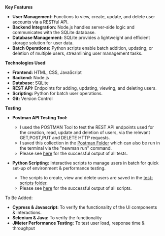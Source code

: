 **Key Features** <br>
- **User Management:** Functions to view, create, update, and delete user accounts via a RESTful API.<br>
- **Backend Integration:** Node.js handles server-side logic and communicates with the SQLite database.<br>
- **Database Management:** SQLite provides a lightweight and efficient storage solution for user data.<br>
- **Batch Operations:** Python scripts enable batch addition, updating, or deletion of multiple users, streamlining user 
  management tasks.

**Technologies Used**
<br>
- **Frontend:** HTML, CSS, JavaScript<br>
- **Backend:** Node.js<br>
- **Database:** SQLite<br>
- **REST API:** Endpoints for adding, updating, viewing, and deleting users.<br>
- **Scripting:** Python for batch user operations.
- **Git:** Version Control

**Testing**
<br>
- **Postman API Testing Tool:**<br>
  - I used the POSTMAN Tool to test the REST API endpoints used for the creation, read, update and deletion of users, via the relevant GET,POST,PUT and DELETE HTTP requests.<br>
  - I saved this collection in the [Postman Folder](https://github.com/nicola-deb/software-testing-portfolio/tree/main/my-user-management-app/Postman_TestCollection) which can also be run in the terminal via the "newman run" command.<br>
  - Please see [here](https://github.com/nicola-deb/software-testing-portfolio/tree/main/my-user-management-app/Postman_TestCollection/postman_newman_cli_output_success.png) for the successful output of all tests.<br>

- **Python Scripting:** Interactive scripts to manage users in batch for quick set-up of environment & performance testing.<br>
  - The scripts to create, view and delete users are saved in the [test-scripts folder](https://github.com/nicola-deb/software-testing-portfolio/tree/main/my-user-management-app/test-scripts).<br>
  - Please see [here](https://github.com/nicola-deb/software-testing-portfolio/tree/main/my-user-management-app/test-scripts/script_terminal_output.png) for the successful output of all scripts.<br>

To Be Added:
- **Cypress & Javascript:** To verify the functionality of the UI components & interactions.<br>
- **Selenium & Java:** To verify the functionality
- **JMeter Performance Testing:** To test user load, response time & throughput <br>
